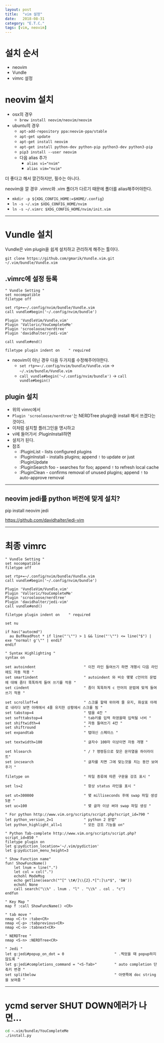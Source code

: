 ```yaml
---
layout: post
title:  "vim 설정"
date:   2018-08-31
category: "E.T.C."
tags: [vim, neovim]
---
```


# 설치 순서
* neovim
* Vundle
* vimrc 설정

# neovim 설치
* osx의 경우
    * `brew install neovim/neovim/neovim`
* ubuntu의 경우
    * `apt-add-repository ppa:neovim-ppa/stable`
    * `apt-get update`
    * `apt-get install neovim`
    * `apt-get install python-dev python-pip python3-dev python3-pip`
    * `pip3 install --user neovim`
    * 다음 alias 추가
        * `alias vi="nvim"`
        * `alias vim="nvim"`

더 좋다고 해서 깔긴하지만, 필수는 아니다.

neovim을 깔 경우 .vimrc와 .vim 폴더가 다르기 때문에 폴더를 alias해주어야한다.
* `mkdir -p ${XDG_CONFIG_HOME:=$HOME/.config}`
* `ln -s ~/.vim $XDG_CONFIG_HOME/nvim`
* `ln -s ~/.vimrc $XDG_CONFIG_HOME/nvim/init.vim`
---

# Vundle 설치
Vundle은 vim plugin을 쉽게 설치하고 관리하게 해주는 툴이다.

`git clone https://github.com/gmarik/Vundle.vim.git ~/.vim/bundle/Vundle.vim`

## .vimrc에 설정 등록

```vim
" Vundle Setting "
set nocompatible
filetype off

set rtp+=~/.config/nvim/bundle/Vundle.vim 
call vundle#begin('~/.config/nvim/bundle')

Plugin 'VundleVim/Vundle.vim'
Plugin 'Valloric/YouCompleteMe'
Plugin 'scrooloose/nerdtree'
Plugin 'davidhalter/jedi-vim'

call vundle#end()

filetype plugin indent on    " required
```

* neovim이 아닌 경우 다음 두가지를 수정해주어야한다.
  * `set rtp+=~/.config/nvim/bundle/Vundle.vim` -> `~/.vim/bundle/Vundle.vim`
  * `call vundle#begin('~/.config/nvim/bundle')` -> `call vundle#begin()`

## plugin 설치

* 위의 vimrc에서
* `Plugin 'scrooloose/nerdtree'`는 NERDTree plugin을 install 해서 쓰겠다는 것이다.
* 이처럼 설치할 플러그인을 명시하고
* vi에 들어가서 :PluginInstall하면
* 설치가 된다.
* 참조
  * :PluginList       - lists configured plugins
  * :PluginInstall    - installs plugins; append `!` to update or just :PluginUpdate
  * :PluginSearch foo - searches for foo; append `!` to refresh local cache
  * :PluginClean      - confirms removal of unused plugins; append `!` to auto-approve removal

---

## neovim jedi를 python 버전에 맞게 설치?
pip install neovim jedi


https://github.com/davidhalter/jedi-vim

---
# 최종 vimrc
```vim
" Vundle Setting "
set nocompatible
filetype off

set rtp+=~/.config/nvim/bundle/Vundle.vim
call vundle#begin('~/.config/nvim/bundle')

Plugin 'VundleVim/Vundle.vim'
Plugin 'Valloric/YouCompleteMe'
Plugin 'scrooloose/nerdtree'
Plugin 'davidhalter/jedi-vim'
call vundle#end()

filetype plugin indent on    " required

set nu

if has("autocmd")
  au BufReadPost * if line("'\"") > 1 && line("'\"") <= line("$") | exe "normal! g'\"" | endif
endif

" Syntax Highlighting "
syntax on

set autoindent                      " 이전 라인 들여쓰기 하면 개행시 다음 라인에도 자동 적용 "
set smartindent                     " autoindent 와 비슷 몇몇 c언어의 문법에 대해 좀더 똑똑하게 들여 쓰기를 적용 "
set cindent                         " 좀더 똑똑하게 c 언어의 문법에 맞게 들여 쓰기 적용 "

set scrolloff=4                     " 스크롤 할때 위아래 줄 유지, 화살표 아래로 내리다 보면 아래에서 4줄 유지한 상황에서 스크롤 됨 "
set tabstop=4                       " 탭을 4칸 "
set softtabstop=4                   " tab키를 입력 하였을때 입력될 너비 "
set shiftwidth=4                    " 자동 들여쓰기 4칸 "
set shiftround                      " "
set expandtab                       " 탭대신 스페이스 "

set textwidth=100                   " 글자수 100자 이상이면 자동 개행 "

set hlsearch                        " / ? 명령등으로 찾은 문자열을 하이라이트"
set incsearch                       " 글자를 치면 그에 맞는것을 치는 동안 보여주기 "

filetype on                         " 파일 종류에 따른 구문을 강조 표시 "

set ls=2                            " 항상 status 라인을 표시 "

set ut=300000                       " 몇 milliseconds 후에 swap 파일 생성 5분 "
set uc=100                          " 몇 글자 이상 써야 swap 파일 생성 "

" For python http://www.vim.org/scripts/script.php?script_id=790 "
let python_version_2=1              " python 2 문법"
let python_highlight_all=1          " 모든 강조 기능을 on"

" Python Tab-complete http://www.vim.org/scripts/script.php?script_id=850 "
filetype plugin on
let g:pydiction_location='~/.vim/pydiction'
let g:pydiction_menu_height=3

" Show Function name"
fun! ShowFuncName()
    let lnum = line(".")
    let col = col(".")
    echohl ModeMsg
    echo getline(search("^[^ \t#/]\\{2}.*[^:]\s*$", 'bW'))
    echohl None
    call search("\\%" . lnum . "l" . "\\%" . col . "c")
endfun

" Key Map "
map f :call ShowFuncName() <CR>

" tab move "
nmap <C-t> :tabe<CR> 
nmap <C-p> :tabprevious<CR>
nmap <C-n> :tabnext<CR>

" NERDTree "
nmap <S-n> :NERDTree<CR>

" Jedi "
let g:jedi#popup_on_dot = 0                       " .찍었을 때 popup하지 않도록 "
let g:jedi#completions_command = "<S-Tab>"        " auto completion 단축키 변경 "
set splitbelow                                    " 아랫쪽에 doc string을 보여줌 "
```
---
# ycmd server SHUT DOWN에러가 나면...
```bash
cd ~.vim/bundle/YouCompleteMe
./install.py
```
